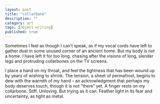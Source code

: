 ```yaml
---
layout: post
title: "collarbone"
description: ""
category: art
tags: [object writing]
published: true
---
```


Sometimes I feel as though I can’t speak, as if my vocal cords have left to gather dust in some unused corner of an ancient home. But my body is not a home. I have left it for too long, chasing after the visions of long, slender legs and protruding collarbones on the TV screens.

I place a hand on my throat, and feel the tightness that has been wound up by years of wishing to shrink. The tension, a sheet of permafrost, begins to dew with the warmth of my hand – an acknowledgment that perhaps my body deserves touch, though it is not “there” yet. A finger rests on my collarbone. Stiff. Unloving. But trying as it can. Feather light in its fear and uncertainty, as tight as metal.